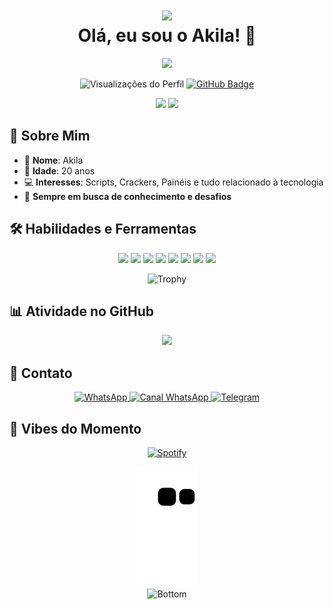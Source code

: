 <h1 align="center">
  <img src="https://i.pinimg.com/originals/90/5f/c9/905fc914bbc0cfa71d8f09caa9bf4082.gif" width="180">
  <br>
  Olá, eu sou o Akila! 👋
</h1>

<p align="center">
  <img src="https://readme-typing-svg.herokuapp.com/?lines=Desenvolvedor;Especialista+em+Scripts;Apaixonado+por+Tecnologia;Sempre+Aprendendo&font=Fira%20Code&center=true&width=440&height=45&color=f75c7e&vCenter=true&size=22">
</p>

<p align="center">
  <img src="https://komarev.com/ghpvc/?username=akilacorp&style=flat-square&color=blueviolet" alt="Visualizações do Perfil">
  <a href="https://github.com/akilacorp?tab=followers">
    <img src="https://img.shields.io/github/followers/akilacorp?label=Seguidores&style=social" alt="GitHub Badge">
  </a>
</p>

<div align="center">
  <img src="https://github-readme-stats.vercel.app/api?username=akilacorp&show_icons=true&theme=radical" height="170em">
  <img src="https://github-readme-stats.vercel.app/api/top-langs/?username=akilacorp&layout=compact&theme=radical" height="170em">
</div>

## 💫 Sobre Mim

- 🧠 **Nome**: Akila
- 🎂 **Idade**: 20 anos
- 💻 **Interesses**: Scripts, Crackers, Painéis e tudo relacionado à tecnologia
- 🚀 **Sempre em busca de conhecimento e desafios**

## 🛠️ Habilidades e Ferramentas

<p align="center">
  <img src="https://img.shields.io/badge/-JavaScript-black?style=flat-square&logo=javascript" />
  <img src="https://img.shields.io/badge/-Python-black?style=flat-square&logo=Python" />
  <img src="https://img.shields.io/badge/-HTML5-black?style=flat-square&logo=html5&logoColor=E34F26" />
  <img src="https://img.shields.io/badge/-CSS3-black?style=flat-square&logo=css3&logoColor=1572B6" />
  <img src="https://img.shields.io/badge/-Git-black?style=flat-square&logo=git" />
  <img src="https://img.shields.io/badge/-GitHub-black?style=flat-square&logo=github" />
  <img src="https://img.shields.io/badge/-Linux-black?style=flat-square&logo=Linux" />
  <img src="https://img.shields.io/badge/-Windows-black?style=flat-square&logo=Windows" />
</p>

<p align="center">
  <img src="https://github-profile-trophy.vercel.app/?username=akilacorp&theme=onedark&row=1&column=6" alt="Trophy">
</p>

## 📊 Atividade no GitHub

<div align="center">
  <img src="https://github-readme-activity-graph.cyclic.app/graph?username=akilacorp&theme=redical&hide_border=true" width="650">
</div>

## 📱 Contato

<p align="center">
  <a href="https://wa.me/+553497624877">
    <img src="https://img.shields.io/badge/WhatsApp-25D366?style=for-the-badge&logo=whatsapp&logoColor=white" alt="WhatsApp">
  </a>
  <a href="https://whatsapp.com/channel/0029VbB1a77545ussjB7uu1s">
    <img src="https://img.shields.io/badge/Canal_WhatsApp-25D366?style=for-the-badge&logo=whatsapp&logoColor=white" alt="Canal WhatsApp">
  </a>
  <a href="https://t.me/Aescorpxx">
    <img src="https://img.shields.io/badge/Telegram-2CA5E0?style=for-the-badge&logo=telegram&logoColor=white" alt="Telegram">
  </a>
</p>

## 🎵 Vibes do Momento

<p align="center">
  <a href="https://spotify-github-profile.vercel.app/api/view?uid=akilacorp&redirect=true">
    <img src="https://spotify-github-profile.vercel.app/api/view?uid=akilacorp&cover_image=true&theme=natemoo-re&show_offline=false&background_color=121212&bar_color=53b14f&bar_color_cover=false" alt="Spotify">
  </a>
</p>

<div align="center">
  
  <a href="https://github.com/akilacorp">
    <img alt="Snake animation" src="https://github.com/rafaballerini/rafaballerini/blob/output/github-contribution-grid-snake.svg">
  </a>
  
</div>

<div align="center">
  <img src="https://raw.githubusercontent.com/mayhemantt/mayhemantt/Update/svg/Bottom.svg" alt="Bottom">
</div>

